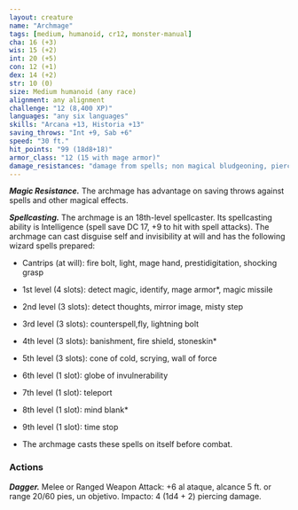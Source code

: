 ```yaml
---
layout: creature
name: "Archmage"
tags: [medium, humanoid, cr12, monster-manual]
cha: 16 (+3)
wis: 15 (+2)
int: 20 (+5)
con: 12 (+1)
dex: 14 (+2)
str: 10 (0)
size: Medium humanoid (any race)
alignment: any alignment
challenge: "12 (8,400 XP)"
languages: "any six languages"
skills: "Arcana +13, Historia +13"
saving_throws: "Int +9, Sab +6"
speed: "30 ft."
hit_points: "99 (18d8+18)"
armor_class: "12 (15 with mage armor)"
damage_resistances: "damage from spells; non magical bludgeoning, piercing, and slashing (from stoneskin)"
---
```


***Magic Resistance.*** The archmage has advantage on saving throws against spells and other magical effects.

***Spellcasting.*** The archmage is an 18th-level spellcaster. Its spellcasting ability is Intelligence (spell save DC 17, +9 to hit with spell attacks). The archmage can cast disguise self and invisibility at will and has the following wizard spells prepared:

* Cantrips (at will): fire bolt, light, mage hand, prestidigitation, shocking grasp

* 1st level (4 slots): detect magic, identify, mage armor*, magic missile

* 2nd level (3 slots): detect thoughts, mirror image, misty step

* 3rd level (3 slots): counterspell,fly, lightning bolt

* 4th level (3 slots): banishment, fire shield, stoneskin*

* 5th level (3 slots): cone of cold, scrying, wall of force

* 6th level (1 slot): globe of invulnerability

* 7th level (1 slot): teleport

* 8th level (1 slot): mind blank*

* 9th level (1 slot): time stop

* The archmage casts these spells on itself before combat.

### Actions

***Dagger.*** Melee or Ranged Weapon Attack: +6 al ataque, alcance 5 ft. or range 20/60 pies, un objetivo. Impacto: 4 (1d4 + 2) piercing damage.